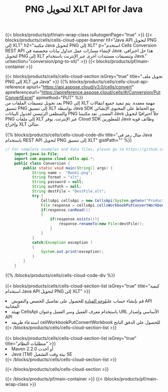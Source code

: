 ﻿---
title:  PNG لتحويل XLT API for Java
description:  Cloud APIs & SDKs لـ Microsoft Excel & OpenOffice Calc. تحويل جدول البيانات إلى ملف تنسيق آخر.
url: /ar/java/conversion/png-to-xlt/
---
{{< blocks/products/pf/main-wrap-class isAutogenPage="true" >}}
{{< blocks/products/cells/cells-cloud-upper-banner h1="Java API لتحويل PNG إلى XLT" h2="مكتبة Java لتحويل PNG إلى XLT" p="استخدم Cells Conversion REST API لإنشاء مسارات عمل جداول بيانات مخصصة في Java. هذا حل احترافي لتحويل PNG إلى XLT وتنسيقات مستندات أخرى عبر الإنترنت باستخدام Java." urlsection="conversion/png-to-xlt/" >}}
{{< blocks/products/pf/main-container >}}

{{< blocks/products/cells/cells-cloud-section isGrey="true" title="تحويل ملف PNG إلى XLT في Java" >}}
{{% blocks/products/cells/cells-cloud-api-reference apiurl="https://api.aspose.cloud/v3.0/cells/convert" apireferenceurl="https://apireference.aspose.cloud/cells/#/Conversion/PutConvertExcel" apimethod="PUT" %}}
<br/>
يعد تحويل تنسيقات الملفات من PNG إلى XLT مهمة معقدة. يتم تنفيذ جميع انتقالات تنسيق PNG إلى تنسيق XLT بواسطة Java SDK مع الحفاظ على المحتوى الإنشائي والمنطقي الرئيسي لجدول البيانات PNG المصدر. تعد مكتبتنا Java حلاً احترافيًا لتحويل PNG إلى ملفات XLT عبر الإنترنت. يوفر Cloud SDK للمطورين Java وظائف قوية وإخراج XLT مثالي.
<br/>
<br/>
{{% blocks/products/cells/cells-cloud-code-div title="مثال رمز في Java باستخدام REST API لتحويل PNG إلى تنسيق XLT" gistPath="" %}}
 
```java
// For complete examples and data files, please go to https://github.com/aspose-cells-cloud/aspose-cells-cloud-java/
    import java.io.File;
    import com.aspose.cloud.cells.api.*;
    public class Conversion {
        public static void main(String[] args) {
            String name =  "Book1.png";
            String format = "xlt";
            String password = null;
            String outPath = null;
            String destFile = "DestFile.xlt";
            try {
                CellsApi cellsApi = new CellsApi(System.getenv("ProductClientId"), System.getenv("ProductClientSecret"));
                File response = cellsApi.cellsWorkbookPutConvertWorkbook(new File(name), format, password, outPath, null,null);            
                if(response.canRead())
                {
                    if(response.exists()){
                        response.renameTo(new File(destFile));
                    }                
                }
            }
            catch(Exception exception )
            {
                System.out.print(exception);
            }
        }
    }
```
 
{{% /blocks/products/cells/cells-cloud-code-div %}}
<br/>
<br/>
{{< blocks/products/cells/cells-cloud-section-list isGrey="true" title="كيفية استخدام Java API لتحويل PNG إلى XLT" >}}
<li> قم بإنشاء حساب على<a href="https://dashboard.aspose.cloud/">لوحة القيادة</a> للحصول على تفاصيل الحصص والتفويض API المجانية</li>
<li>تهيئة CellsApi باستخدام معرف العميل وسر العميل وعنوان URL الأساسي وإصدار API</li>
<li>استدعاء طريقة cellWorkbookPutConvertWorkbook للحصول على الدفق الناتج</li>
{{< /blocks/products/cells/cells-cloud-section-list >}}
<br/>
<br/>
{{< blocks/products/cells/cells-cloud-section-list isGrey="true" title="متطلبات النظام" >}}
<li>Maven 2.2.0 أو أحدث</li>
<li>Java (TM) بيئة وقت التشغيل SE</li>
{{< /blocks/products/cells/cells-cloud-section-list >}}

{{< /blocks/products/cells/cells-cloud-section >}}

{{< /blocks/products/pf/main-container >}}
{{< /blocks/products/pf/main-wrap-class >}}
